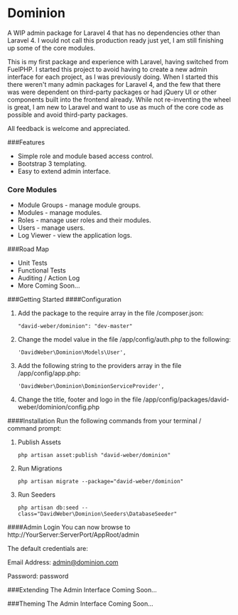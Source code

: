 Dominion
========

A WIP admin package for Laravel 4 that has no dependencies other than Laravel 4.
I would not call this production ready just yet, I am still finishing up some of the core modules.

This is my first package and experience with Laravel, having switched from FuelPHP.
I started this project to avoid having to create a new admin interface for each project, as I was previously doing.
When I started this there weren't many admin packages for Laravel 4, and the few that there was were dependent on third-party packages or had jQuery UI or other components built into the frontend already.
While not re-inventing the wheel is great, I am new to Laravel and want to use as much of the core code as possible and avoid third-party packages.

All feedback is welcome and appreciated.

###Features
* Simple role and module based access control.
* Bootstrap 3 templating.
* Easy to extend admin interface.


### Core Modules
* Module Groups - manage module groups.
* Modules - manage modules.
* Roles - manage user roles and their modules.
* Users - manage users.
* Log Viewer - view the application logs.


###Road Map
* Unit Tests
* Functional Tests
* Auditing / Action Log
* More Coming Soon...


###Getting Started
####Configuration    
1. Add the package to the require array in the file /composer.json:

    `"david-weber/dominion": "dev-master"`
2. Change the model value in the file /app/config/auth.php to the following:

    `'DavidWeber\Dominion\Models\User',`
3. Add the following string to the providers array in the file /app/config/app.php:

    `'DavidWeber\Dominion\DominionServiceProvider',`
4. Change the title, footer and logo in the file /app/config/packages/david-weber/dominion/config.php
    

####Installation
Run the following commands from your terminal / command prompt:

1. Publish Assets

    `php artisan asset:publish "david-weber/dominion"`
2. Run Migrations
    
    `php artisan migrate --package="david-weber/dominion"`
3. Run Seeders
    
    `php artisan db:seed --class="DavidWeber\Dominion\Seeders\DatabaseSeeder"`

####Admin Login
You can now browse to http://YourServer:ServerPort/AppRoot/admin

The default credentials are:

Email Address: admin@dominion.com

Password: password


###Extending The Admin Interface
Coming Soon...


###Theming The Admin Interface
Coming Soon...